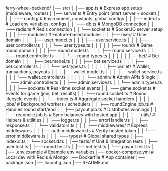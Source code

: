 ferry-wheel-backend/
│── src/
│   │── app.ts                 # Express app setup (middleware, routes)
│   │── server.ts              # Entry point (start server + socket)
│   │
│   ├── config/                # Environment, constants, global configs
│   │   ├── index.ts           # Load env variables, configs
│   │   ├── db.ts              # MongoDB connection
│   │   ├── redis.ts           # Redis connection
│   │   └── socket.ts          # Socket.IO server setup
│   │
│   ├── modules/               # Feature-based modules
│   │   ├── user/              # User domain
│   │   │   ├── user.model.ts
│   │   │   ├── user.service.ts
│   │   │   ├── user.controller.ts
│   │   │   └── user.types.ts
│   │   │
│   │   ├── round/             # Game round domain
│   │   │   ├── round.model.ts
│   │   │   ├── round.service.ts
│   │   │   ├── round.controller.ts
│   │   │   └── round.types.ts
│   │   │
│   │   ├── bet/               # Bet domain
│   │   │   ├── bet.model.ts
│   │   │   ├── bet.service.ts
│   │   │   ├── bet.controller.ts
│   │   │   └── bet.types.ts
│   │   │
│   │   ├── wallet/            # Wallet, transactions, payouts
│   │   │   ├── wallet.model.ts
│   │   │   ├── wallet.service.ts
│   │   │   └── wallet.controller.ts
│   │   │
│   │   └── admin/             # Admin APIs & logic
│   │       ├── admin.controller.ts
│   │       ├── admin.service.ts
│   │       └── admin.types.ts
│   │
│   ├── sockets/               # Real-time socket events
│   │   ├── game.socket.ts     # Events for game (join, bet, results)
│   │   ├── round.socket.ts    # Round lifecycle events
│   │   └── index.ts           # Aggregate socket handlers
│   │
│   ├── jobs/                  # Background workers / schedulers
│   │   ├── roundEngine.job.ts # Handles round start/end
│   │   ├── payout.job.ts      # Distributes winnings
│   │   └── reconcile.job.ts   # Sync balances with hosted app
│   │
│   ├── utils/                 # Helpers & utilities
│   │   ├── logger.ts
│   │   ├── errorHandler.ts
│   │   ├── response.ts
│   │   └── validators.ts
│   │
│   ├── middlewares/           # Express middlewares
│   │   ├── auth.middleware.ts # Verify hosted token
│   │   └── error.middleware.ts
│   │
│   └── types/                 # Global shared types
│       ├── index.d.ts
│       └── socket.d.ts
│
│── tests/                     # Unit & integration tests
│   ├── user.test.ts
│   ├── round.test.ts
│   ├── bet.test.ts
│   └── payout.test.ts
│
│── .env.example               # Example env variables
│── docker-compose.yml         # Local dev with Redis & Mongo
│── Dockerfile                 # App container
│── package.json
│── tsconfig.json
│── README.md

